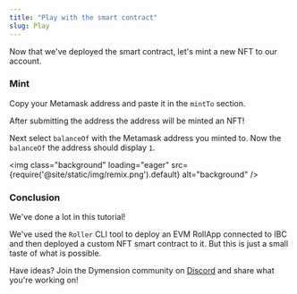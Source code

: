 ```yaml
---
title: "Play with the smart contract"
slug: Play
---
```


Now that we've deployed the smart contract, let's mint a new NFT to our account.

### Mint

Copy your Metamask address and paste it in the `mintTo` section.

After submitting the address the address will be minted an NFT!

Next select `balanceOf` with the Metamask address you minted to. Now the `balanceOf` the address should display `1`.

<img class="background" loading="eager" src={require('@site/static/img/remix.png').default} alt="background" />

### Conclusion

We've done a lot in this tutorial!

We've used the `Roller` CLI tool to deploy an EVM RollApp connected to IBC and then deployed a custom NFT smart contract to it. But this is just a small taste of what is possible.

Have ideas? Join the Dymension community on [Discord](discord.gg/dymension) and share what you're working on!
